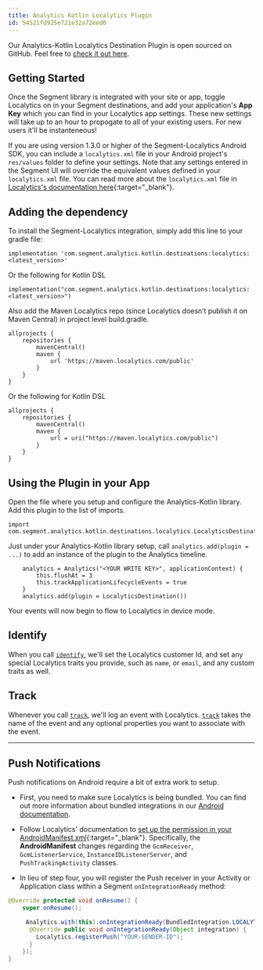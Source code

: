 ```yaml
---
title: Analytics Kotlin Localytics Plugin
id: 54521fd925e721e32a72eed0
---
```

Our Analytics-Kotlin Localytics Destination Plugin is open sourced on GitHub. Feel free to
[check it out here](https://github.com/segment-integrations/analytics-kotlin-localytics).

## Getting Started

Once the Segment library is integrated with your site or app, toggle Localytics
on in your Segment destinations, and add your application's **App Key** which
you can find in your Localytics app settings. These new settings will take up to
an hour to propogate to all of your existing users. For new users it'll be
instanteneous!

If you are using version 1.3.0 or higher of the Segment-Localytics Android SDK,
you can include a `localytics.xml` file in your Android project's `res/values`
folder to define your settings. Note that any settings entered in the Segment UI
will override the equivalent values defined in your `localytics.xml` file. You
can read more about the `localytics.xml` file in [Localytics's documentation
here](https://docs.localytics.com/dev/android.html#include-localytics-xml-file){:target="_blank"}.


## Adding the dependency
To install the Segment-Localytics integration, simply add this line to your gradle file:

```
implementation 'com.segment.analytics.kotlin.destinations:localytics:<latest_version>'
```


Or the following for Kotlin DSL

```
implementation("com.segment.analytics.kotlin.destinations:localytics:<latest_version>")
```

Also add the Maven Localytics repo (since Localytics doesn’t publish it on Maven Central) in project level build.gradle.
```
allprojects {
    repositories {
        mavenCentral()
        maven {
            url 'https://maven.localytics.com/public'
        }
    }
}
```
Or the following for Kotlin DSL
```
allprojects {
    repositories {
        mavenCentral()
        maven {
            url = uri("https://maven.localytics.com/public")
        }
    }
}
```

## Using the Plugin in your App

Open the file where you setup and configure the Analytics-Kotlin library.  Add this plugin to the list of imports.

```
import com.segment.analytics.kotlin.destinations.localytics.LocalyticsDestination
```

Just under your Analytics-Kotlin library setup, call `analytics.add(plugin = ...)` to add an instance of the plugin to the Analytics timeline.

```
    analytics = Analytics("<YOUR WRITE KEY>", applicationContext) {
        this.flushAt = 3
        this.trackApplicationLifecycleEvents = true
    }
    analytics.add(plugin = LocalyticsDestination())
```

Your events will now begin to flow to Localytics in device mode.


## Identify

When you call [`identify`](/docs/connections/spec/identify/), we'll set the Localytics
customer Id, and set any special Localytics traits you provide, such as `name`,
or `email`, and any custom traits as well.

## Track

Whenever you call [`track`](/docs/connections/spec/track/), we'll log an event with
Localytics. [`track`](/docs/connections/spec/track/) takes the name of the event and any
optional properties you want to associate with the event.

- - -

## Push Notifications

Push notifications on Android require a bit of extra work to setup.

* First, you need to make sure Localytics is being bundled. You can find out
  more information about bundled integrations in our [Android documentation](/docs/connections/sources/catalog/libraries/mobile/android/#about-mobile-connection-modes).

* Follow Localytics' documentation to [set up the permission in your
  AndroidManifest.xml](http://docs.localytics.com/dev/android.html#modify-androidmanifest-push-android){:target="_blank"}.
  Specifically, the **AndroidManifest** changes regarding the `GcmReceiver`,
  `GcmListenerService`, `InstanceIDListenerServer`, and `PushTrackingActivity`
  classes.

* In lieu of step four, you will register the Push receiver in your Activity or
  Application class within a Segment `onIntegrationReady` method:

```java
@Override protected void onResume() {
    super.onResume();

     Analytics.with(this).onIntegrationReady(BundledIntegration.LOCALYTICS, new Callback() {
      @Override public void onIntegrationReady(Object integration) {
        Localytics.registerPush("YOUR-SENDER-ID");
      }
    });
}
```
